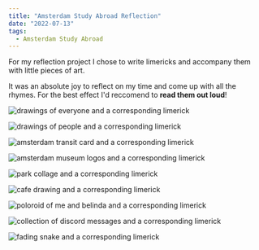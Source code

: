 ```yaml
---
title: "Amsterdam Study Abroad Reflection"
date: "2022-07-13"
tags:
  - Amsterdam Study Abroad
---
```


For my reflection project I chose to write limericks and accompany them with little pieces of art. 

It was an absolute joy to reflect on my time and come up with all the rhymes. For the best effect I'd reccomend to **read them out loud**!

![drawings of everyone and a corresponding limerick](/img/journal/amsterdamArchive/friend_limerick.png)

![drawings of people and a corresponding limerick](/img/journal/amsterdamArchive/nook_limerick.png)

![amsterdam transit card and a corresponding limerick](/img/journal/amsterdamArchive/train_morning_limerick.png)

![amsterdam museum logos and a corresponding limerick](/img/journal/amsterdamArchive/site_blitz_limerick.png)

![park collage and a corresponding limerick](/img/journal/amsterdamArchive/park_limerick.png)

![cafe drawing and a corresponding limerick](/img/journal/amsterdamArchive/cafe_ode.png)

![poloroid of me and belinda and a corresponding limerick](/img/journal/amsterdamArchive/belinda_limerick.png)

![collection of discord messages and a corresponding limerick](/img/journal/amsterdamArchive/discord_egg_limerick.png)

![fading snake and a corresponding limerick](/img/journal/amsterdamArchive/vulnkenkunde_limerick.png)